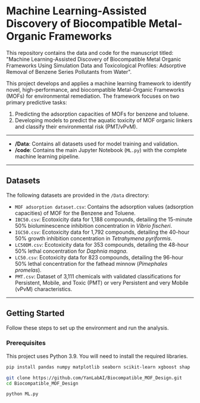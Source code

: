 # Machine Learning-Assisted Discovery of Biocompatible Metal-Organic Frameworks

This repository contains the data and code for the manuscript titled: "Machine Learning-Assisted Discovery of Biocompatible Metal Organic Frameworks Using Simulation Data and Toxicological Profiles: Adsorptive Removal of Benzene Series Pollutants from Water".

This project develops and applies a machine learning framework to identify novel, high-performance, and biocompatible Metal-Organic Frameworks (MOFs) for environmental remediation. The framework focuses on two primary predictive tasks:
1.  Predicting the adsorption capacities of MOFs for benzene and toluene.
2.  Developing models to predict the aquatic toxicity of MOF organic linkers and classify their environmental risk (PMT/vPvM).

---


-   **/Data**: Contains all datasets used for model training and validation.
-   **/code**: Contains the main Jupyter Notebook (`ML.py`) with the complete machine learning pipeline.

---

## Datasets

The following datasets are provided in the `/Data` directory:

-   `MOF adsorption dataset.csv`: Contains the adsorption values (adsorption capacities) of MOF for the Benzene and Toluene.
-   `IBC50.csv`: Ecotoxicity data for 1,188 compounds, detailing the 15-minute 50% bioluminescence inhibition concentration in *Vibrio fischeri*.
-   `IGC50.csv`: Ecotoxicity data for 1,792 compounds, detailing the 40-hour 50% growth inhibition concentration in *Tetrahymena pyriformis*.
-   `LC50DM.csv`: Ecotoxicity data for 353 compounds, detailing the 48-hour 50% lethal concentration for *Daphnia magna*.
-   `LC50.csv`: Ecotoxicity data for 823 compounds, detailing the 96-hour 50% lethal concentration for the fathead minnow (*Pimephales promelas*).
-   `PMT.csv`: Dataset of 3,111 chemicals with validated classifications for Persistent, Mobile, and Toxic (PMT) or very Persistent and very Mobile (vPvM) characteristics.

---


## Getting Started

Follow these steps to set up the environment and run the analysis.

### Prerequisites

This project uses Python 3.9. You will need to install the required libraries.

```bash
pip install pandas numpy matplotlib seaborn scikit-learn xgboost shap

git clone https://github.com/YanLabAI/Biocompatible_MOF_Design.git
cd Biocompatible_MOF_Design

python ML.py
